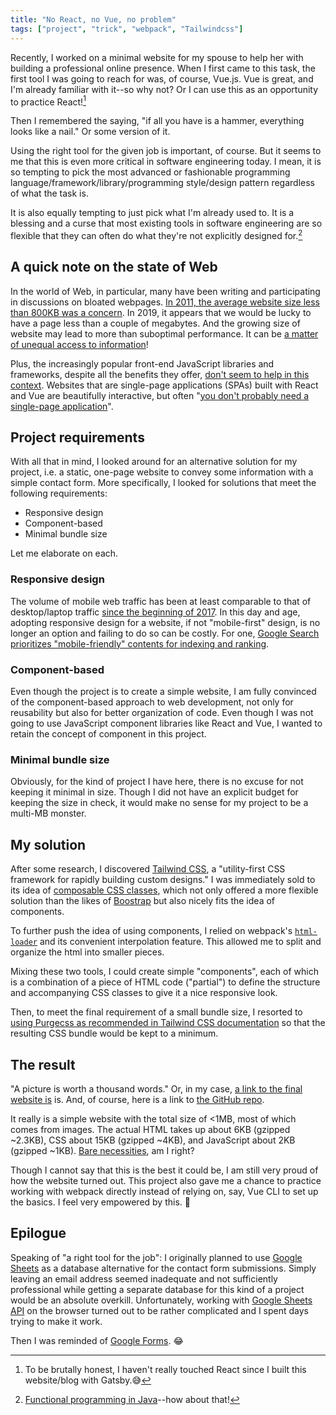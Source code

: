 ```yaml
---
title: "No React, no Vue, no problem"
tags: ["project", "trick", "webpack", "Tailwindcss"]
---
```


Recently, I worked on a minimal website for my spouse to help her with building a professional online presence. When I first came to this task, the first tool I was going to reach for was, of course, Vue.js. Vue is great, and I'm already familiar with it--so why not? Or I can use this as an opportunity to practice React![^1]

[^1]: To be brutally honest, I haven't really touched React since I built this website/blog with Gatsby.😅

Then I remembered the saying, "if all you have is a hammer, everything looks like a nail." Or some version of it.

Using the right tool for the given job is important, of course. But it seems to me that this is even more critical in software engineering today. I mean, it is so tempting to pick the most advanced or fashionable programming language/framework/library/programming style/design pattern regardless of what the task is.

It is also equally tempting to just pick what I'm already used to. It is a blessing and a curse that most existing tools in software engineering are so flexible that they can often do what they're not explicitly designed for.[^2]

[^2]: [Functional programming in Java](https://www.google.com/search?q=functional+programming+in+java)--how about that!

## A quick note on the state of Web

In the world of Web, in particular, many have been writing and participating in discussions on bloated webpages. [In 2011, the average website size less than 800KB was a concern](https://royal.pingdom.com/web-pages-getting-bloated-here-is-why/). In 2019, it appears that we would be lucky to have a page less than a couple of megabytes. And the growing size of website may lead to more than suboptimal performance. It can be [a matter of unequal access to information](https://www.smashingmagazine.com/2019/07/web-on-50mb-budget/)!

Plus, the increasingly popular front-end JavaScript libraries and frameworks, despite all the benefits they offer, [don't seem to help in this context](https://blog.uncommon.is/the-baseline-costs-of-javascript-frameworks-f768e2865d4a). Websites that are single-page applications (SPAs) built with React and Vue are beautifully interactive, but often "[you don't probably need a single-page application](https://journal.plausible.io/you-probably-dont-need-a-single-page-app)".

## Project requirements

With all that in mind, I looked around for an alternative solution for my project, i.e. a static, one-page website to convey some information with a simple contact form. More specifically, I looked for solutions that meet the following requirements:

- Responsive design
- Component-based
- Minimal bundle size

Let me elaborate on each.

### Responsive design

The volume of mobile web traffic has been at least comparable to that of desktop/laptop traffic [since the beginning of 2017](https://www.statista.com/statistics/277125/share-of-website-traffic-coming-from-mobile-devices/). In this day and age, adopting responsive design for a website, if not "mobile-first" design, is no longer an option and failing to do so can be costly. For one, [Google Search prioritizes "mobile-friendly" contents for indexing and ranking](https://developers.google.com/search/mobile-sites/mobile-first-indexing).

### Component-based

Even though the project is to create a simple website, I am fully convinced of the component-based approach to web development, not only for reusability but also for better organization of code. Even though I was not going to use JavaScript component libraries like React and Vue, I wanted to retain the concept of component in this project.

### Minimal bundle size

Obviously, for the kind of project I have here, there is no excuse for not keeping it minimal in size. Though I did not have an explicit budget for keeping the size in check, it would make no sense for my project to be a multi-MB monster.

## My solution

After some research, I discovered [Tailwind CSS](https://tailwindcss.com/), a "utility-first CSS framework for rapidly building custom designs." I was immediately sold to its idea of [composable CSS classes](https://tailwindcss.com/docs/extracting-components#extracting-css-components-with-apply), which not only offered a more flexible solution than the likes of [Boostrap](https://getbootstrap.com/) but also nicely fits the idea of components.

To further push the idea of using components, I relied on webpack's [`html-loader`](https://github.com/webpack-contrib/html-loader) and its convenient interpolation feature. This allowed me to split and organize the html into smaller pieces.

Mixing these two tools, I could create simple "components", each of which is a combination of a piece of HTML code ("partial") to define the structure and accompanying CSS classes to give it a nice responsive look.

Then, to meet the final requirement of a small bundle size, I resorted to [using Purgecss as recommended in Tailwind CSS documentation](https://tailwindcss.com/docs/controlling-file-size#removing-unused-css) so that the resulting CSS bundle would be kept to a minimum.

## The result

"A picture is worth a thousand words." Or, in my case, [a link to the final website is](https://wellness.oliviabioni.com) is. And, of course, here is a link to [the GitHub repo](https://github.com/bobaekang/olivia-bioni-wellness-website).

It really is a simple website with the total size of <1MB, most of which comes from images. The actual HTML takes up about 6KB (gzipped ~2.3KB), CSS about 15KB (gzipped ~4KB), and JavaScript about 2KB (gzipped ~1KB). [Bare necessities](https://www.youtube.com/watch?v=5dhSdnDb3tk), am I right?

Though I cannot say that this is the best it could be, I am still very proud of how the website turned out. This project also gave me a chance to practice working with webpack directly instead of relying on, say, Vue CLI to set up the basics. I feel very empowered by this. 💪

## Epilogue

Speaking of "a right tool for the job": I originally planned to use [Google Sheets](https://www.google.com/sheets/about/) as a database alternative for the contact form submissions. Simply leaving an email address seemed inadequate and not sufficiently professional while getting a separate database for this kind of a project would be an absolute overkill. Unfortunately, working with [Google Sheets API](https://developers.google.com/sheets/api) on the browser turned out to be rather complicated and I spent days trying to make it work.

Then I was reminded of [Google Forms](https://www.google.com/forms/about/). 😂